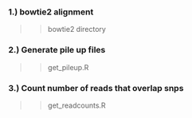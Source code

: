
### 1.) bowtie2 alignment
>> bowtie2 directory

### 2.) Generate pile up files
>> get_pileup.R

### 3.) Count number of reads that overlap snps
>> get_readcounts.R
